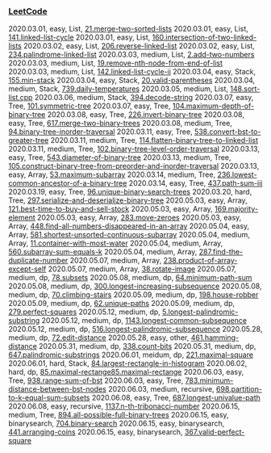 ### [LeetCode](https://leetcode-cn.com/problemset/all/)  

2020.03.01, easy, List, [21.merge-two-sorted-lists](https://leetcode-cn.com/problems/merge-two-sorted-lists/)
2020.03.01, easy, List, [141.linked-list-cycle](https://leetcode-cn.com/problems/linked-list-cycle/)
2020.03.01, easy, List, [160.intersection-of-two-linked-lists](https://leetcode-cn.com/problems/intersection-of-two-linked-lists/)
2020.03.02, easy, List, [206.reverse-linked-list](https://leetcode-cn.com/problems/reverse-linked-list/)
2020.03.02, easy, List, [234.palindrome-linked-list](https://leetcode-cn.com/problems/palindrome-linked-list/)
2020.03.03, medium, List, [2.add-two-numbers](https://leetcode-cn.com/problems/add-two-numbers/)
2020.03.03, medium, List, [19.remove-nth-node-from-end-of-list](https://leetcode-cn.com/problems/remove-nth-node-from-end-of-list/)
2020.03.03, medium, List, [142.linked-list-cycle-ii](https://leetcode-cn.com/problems/linked-list-cycle-ii/)
2020.03.04, easy, Stack, [155.min-stack](https://leetcode-cn.com/problems/min-stack/)
2020.03.04, easy, Stack, [20.valid-parentheses](https://leetcode-cn.com/problems/valid-parentheses/)
2020.03.04, medium, Stack, [739.daily-temperatures](https://leetcode-cn.com/problems/daily-temperatures/)
2020.03.05, medium, List, [148.sort-list.cpp](https://leetcode-cn.com/problems/sort-list)
2020.03.06, medium, Stack, [394.decode-string](https://leetcode-cn.com/problems/decode-string/)
2020.03.07, easy, Tree, [101.symmetric-tree](https://leetcode-cn.com/problems/symmetric-tree/)
2020.03.07, easy, Tree, [104.maximum-depth-of-binary-tree](https://leetcode-cn.com/problems/maximum-depth-of-binary-tree/)
2020.03.08, easy, Tree, [226.invert-binary-tree](https://leetcode-cn.com/problems/invert-binary-tree/)
2020.03.08, easy, Tree, [617.merge-two-binary-trees](https://leetcode-cn.com/problems/merge-two-binary-trees/)
2020.03.08, medium, Tree, [94.binary-tree-inorder-traversal](https://leetcode-cn.com/problems/binary-tree-inorder-traversal/)
2020.03.11, easy, Tree, [538.convert-bst-to-greater-tree](https://leetcode-cn.com/problems/convert-bst-to-greater-tree/)
2020.03.11, medium, Tree, [114.flatten-binary-tree-to-linked-list](https://leetcode-cn.com/problems/flatten-binary-tree-to-linked-list/)
2020.03.11, medium, Tree, [102.binary-tree-level-order-traversal](https://leetcode-cn.com/problems/binary-tree-level-order-traversal/)
2020.03.13, easy, Tree, [543.diameter-of-binary-tree](https://leetcode-cn.com/problems/diameter-of-binary-tree/)
2020.03.13, medium, Tree, [105.construct-binary-tree-from-preorder-and-inorder-traversal](https://leetcode-cn.com/problems/construct-binary-tree-from-preorder-and-inorder-traversal/)
2020.03.13, easy, Array, [53.maximum-subarray](https://leetcode-cn.com/problems/maximum-subarray/)
2020.03.14, medium, Tree, [236.lowest-common-ancestor-of-a-binary-tree](https://leetcode-cn.com/problems/lowest-common-ancestor-of-a-binary-tree/)
2020.03.14, easy, Tree, [437.path-sum-iii](https://leetcode-cn.com/problems/path-sum-iii/)
2020.03.19, easy, Tree, [96.unique-binary-search-trees](https://leetcode-cn.com/problems/unique-binary-search-trees/)
2020.03.20, hard, Tree, [297.serialize-and-deserialize-binary-tree](https://leetcode-cn.com/problems/serialize-and-deserialize-binary-tree/)
2020.05.03, easy, Array, [121.best-time-to-buy-and-sell-stock](https://leetcode-cn.com/problems/best-time-to-buy-and-sell-stock/)
2020.05.03, easy, Array, [169.majority-element](https://leetcode-cn.com/problems/majority-element/)
2020.05.03, easy, Array, [283.move-zeroes](https://leetcode-cn.com/problems/move-zeroes/)
2020.05.03, easy, Array, [448.find-all-numbers-disappeared-in-an-array](https://leetcode-cn.com/problems/find-all-numbers-disappeared-in-an-array/)
2020.05.04, easy, Array, [581.shortest-unsorted-continuous-subarray](https://leetcode-cn.com/problems/shortest-unsorted-continuous-subarray/)
2020.05.04, medium, Array, [11.container-with-most-water](https://leetcode-cn.com/problems/container-with-most-water/)
2020.05.04, medium, Array, [560.subarray-sum-equals-k](https://leetcode-cn.com/problems/subarray-sum-equals-k/)
2020.05.04, medium, Array, [287.find-the-duplicate-number](https://leetcode-cn.com/problems/find-the-duplicate-number/)
2020.05.07, medium, Array, [238.product-of-array-except-self](https://leetcode-cn.com/problems/product-of-array-except-self/)
2020.05.07, medium, Array, [38.rotate-image](https://leetcode-cn.com/problems/rotate-image/)
2020.05.07, medium, dp, [78.subsets](https://leetcode-cn.com/problems/subsets/)
2020.05.08, medium, dp, [64.minimum-path-sum](https://leetcode-cn.com/problems/minimum-path-sum/)
2020.05.08, medium, dp, [300.longest-increasing-subsequence](https://leetcode-cn.com/problems/longest-increasing-subsequence/)
2020.05.08, medium, dp, [70.climbing-stairs](https://leetcode-cn.com/problems/climbing-stairs)
2020.05.09, medium, dp, [198.house-robber](https://leetcode-cn.com/problems/house-robber/)
2020.05.09, medium, dp, [62.unique-paths](https://leetcode-cn.com/problems/unique-paths/)
2020.05.09, medium, dp, [279.perfect-squares](https://leetcode-cn.com/problems/perfect-squares/)
2020.05.12, medium, dp, [5.longest-palindromic-substring](https://leetcode-cn.com/problems/longest-palindromic-substring/)
2020.05.12, medium, dp, [1143.longest-common-subsequence](https://leetcode-cn.com/problems/longest-common-subsequence/)
2020.05.12, medium, dp, [516.longest-palindromic-subsequence](https://leetcode-cn.com/problems/longest-palindromic-subsequence/)
2020.05.28, medium, dp, [72.edit-distance](https://leetcode-cn.com/problems/edit-distance/)
2020.05.28, easy, other, [461.hamming-distance](https://leetcode-cn.com/problems/hamming-distance/)
2020.05.31, medium, dp, [338.count-bits](https://leetcode-cn.com/problems/couting-bits)
2020.05.31, medium, dp, [647.palindromic-substrings](https://leetcode-cn.com/problems/palindromic-substrings)
2020.06.01, meidum, dp, [221.maximal-square](https://leetcode-cn.com/problems/maximal-square/)
2020.06.01, hard, Stack, [84.largest-rectangle-in-histogram](https://leetcode-cn.com/problems/largest-rectangle-in-histogram/)
2020.06.02, hard, dp, [85.maximal-rectange85.maximal-rectange](https://leetcode-cn.com/problems/max-mal-rectange/)
2020.06.03, easy, Tree, [938.range-sum-of-bst](https://leetcode-cn.com/problems/range-sum-of-bst/)
2020.06.03, easy, Tree, [783.minimum-distance-between-bst-nodes](https://leetcode-cn.com/problems/minimum-distance-between-bst-nodes/)
2020.06.03, medium, recursive, [698.partition-to-k-equal-sum-subsets](https://leetcode-cn.com/problems/partition-to-k-equal-sum-subsets/)
2020.06.08, easy, Tree, [687.longest-univalue-path](https://leetcode-cn.com/problems/longest-univalue-path/)
2020.06.08, easy, recursive, [1137.n-th-tribonacci-number](https://leetcode-cn.com/problems/n-th-tribonacci-number/)
2020.06.15, medium, Tree, [894.all-possible-full-binary-trees](https://leetcode-cn.com/problems/all-possible-full-binary-trees/)
2020.06.15, easy, binarysearch, [704.binary-search](https://leetcode-cn.com/problems/binary-search/)
2020.06.15, easy, binarysearch, [441.arranging-coins](https://leetcode-cn.com/problems/arranging-coins/)
2020.06.15, easy, binarysearch, [367.valid-perfect-square](https://leetcode-cn.com/problems/valid-perfect-square/)

